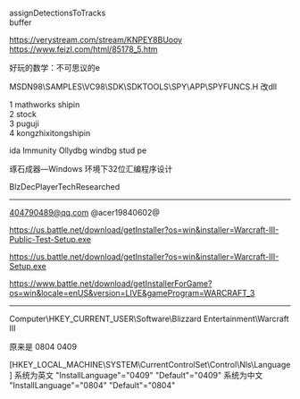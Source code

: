 assignDetectionsToTracks   
buffer

https://verystream.com/stream/KNPEY8BUooy
https://www.feizl.com/html/85178_5.htm

好玩的数学：不可思议的e

MSDN98\SAMPLES\VC98\SDK\SDKTOOLS\SPY\APP\SPYFUNCS.H 
改dll


   1  mathworks shipin  
   2  stock   
   3  puguji  
   4  kongzhixitongshipin  


ida
Immunity  Ollydbg
windbg
stud pe

琢石成器—Windows 环境下32位汇编程序设计

BlzDecPlayerTechResearched

-----------------------------------------
404790489@qq.com
@acer19840602@

https://us.battle.net/download/getInstaller?os=win&installer=Warcraft-III-Public-Test-Setup.exe

https://us.battle.net/download/getInstaller?os=win&installer=Warcraft-III-Setup.exe

https://www.battle.net/download/getInstallerForGame?os=win&locale=enUS&version=LIVE&gameProgram=WARCRAFT_3

-----------------------------------------


Computer\HKEY_CURRENT_USER\Software\Blizzard Entertainment\Warcraft III

原来是 0804
0409

[HKEY_LOCAL_MACHINE\SYSTEM\CurrentControlSet\Control\Nls\Language]
系统为英文
"InstallLanguage"="0409"
"Default"="0409"
系统为中文
"InstallLanguage"="0804"
"Default"="0804"
